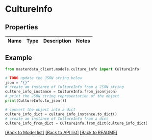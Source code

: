# CultureInfo


## Properties

Name | Type | Description | Notes
------------ | ------------- | ------------- | -------------

## Example

```python
from masterdata_client.models.culture_info import CultureInfo

# TODO update the JSON string below
json = "{}"
# create an instance of CultureInfo from a JSON string
culture_info_instance = CultureInfo.from_json(json)
# print the JSON string representation of the object
print(CultureInfo.to_json())

# convert the object into a dict
culture_info_dict = culture_info_instance.to_dict()
# create an instance of CultureInfo from a dict
culture_info_from_dict = CultureInfo.from_dict(culture_info_dict)
```
[[Back to Model list]](../README.md#documentation-for-models) [[Back to API list]](../README.md#documentation-for-api-endpoints) [[Back to README]](../README.md)


